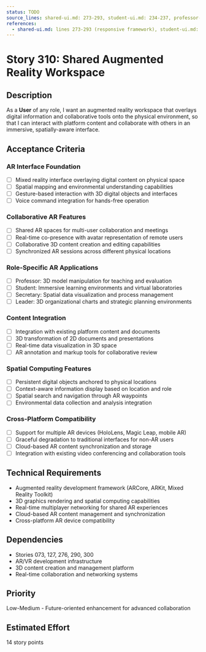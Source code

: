 ```yaml
---
status: TODO
source_lines: shared-ui.md: 273-293, student-ui.md: 234-237, professor-ui.md: 113
references:
  - shared-ui.md: lines 273-293 (responsive framework), student-ui.md: lines 234-237 (VR experiences), professor-ui.md: lines 113 (workspace)
---
```


# Story 310: Shared Augmented Reality Workspace

## Description
As a **User** of any role, I want an augmented reality workspace that overlays digital information and collaborative tools onto the physical environment, so that I can interact with platform content and collaborate with others in an immersive, spatially-aware interface.

## Acceptance Criteria

### AR Interface Foundation
- [ ] Mixed reality interface overlaying digital content on physical space
- [ ] Spatial mapping and environmental understanding capabilities
- [ ] Gesture-based interaction with 3D digital objects and interfaces
- [ ] Voice command integration for hands-free operation

### Collaborative AR Features
- [ ] Shared AR spaces for multi-user collaboration and meetings
- [ ] Real-time co-presence with avatar representation of remote users
- [ ] Collaborative 3D content creation and editing capabilities
- [ ] Synchronized AR sessions across different physical locations

### Role-Specific AR Applications
- [ ] Professor: 3D model manipulation for teaching and evaluation
- [ ] Student: Immersive learning environments and virtual laboratories
- [ ] Secretary: Spatial data visualization and process management
- [ ] Leader: 3D organizational charts and strategic planning environments

### Content Integration
- [ ] Integration with existing platform content and documents
- [ ] 3D transformation of 2D documents and presentations
- [ ] Real-time data visualization in 3D space
- [ ] AR annotation and markup tools for collaborative review

### Spatial Computing Features
- [ ] Persistent digital objects anchored to physical locations
- [ ] Context-aware information display based on location and role
- [ ] Spatial search and navigation through AR waypoints
- [ ] Environmental data collection and analysis integration

### Cross-Platform Compatibility
- [ ] Support for multiple AR devices (HoloLens, Magic Leap, mobile AR)
- [ ] Graceful degradation to traditional interfaces for non-AR users
- [ ] Cloud-based AR content synchronization and storage
- [ ] Integration with existing video conferencing and collaboration tools

## Technical Requirements
- Augmented reality development framework (ARCore, ARKit, Mixed Reality Toolkit)
- 3D graphics rendering and spatial computing capabilities
- Real-time multiplayer networking for shared AR experiences
- Cloud-based AR content management and synchronization
- Cross-platform AR device compatibility

## Dependencies
- Stories 073, 127, 276, 290, 300
- AR/VR development infrastructure
- 3D content creation and management platform
- Real-time collaboration and networking systems

## Priority
Low-Medium - Future-oriented enhancement for advanced collaboration

## Estimated Effort
14 story points